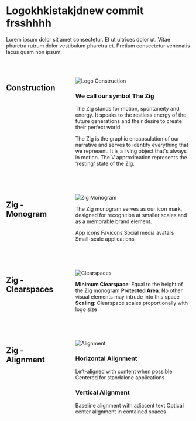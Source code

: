 <div style="display: flex; gap: 2rem;">
<div style="flex: 1; max-width: 800px;">
<h1>
<strong>Logokhkistakjdnew commit frsshhhh</strong>
</h1>
<p>
Lorem ipsum dolor sit amet consectetur. Et ut ultrices dolor ut. Vitae pharetra rutrum dolor vestibulum pharetra et. Pretium consectetur venenatis lacus quam non ipsum.
</p>
<div style="display: flex; gap: 2rem; margin: 3rem 0;">
<div style="flex: 1;">
<h2>
<strong>Construction</strong>
</h2>
</div>
<div style="flex: 2;">
<p>
<img src="/images/logo-construction.png" alt="Logo Construction">
</p>
<h3>
<strong>We call our symbol The Zig</strong>
</h3>
<p>
The Zig stands for motion, spontaneity and energy. It speaks to the restless energy of the future generations and their desire to create their perfect world.
</p>
<p>
The Zig is the graphic encapsulation of our narrative and serves to identify everything that we represent. It is a living object that's always in motion. The V approximation represents the 'resting' state of the Zig.
</p>
</div>
</div>
<div style="display: flex; gap: 2rem; margin: 3rem 0;">
<div style="flex: 1;">
<h2>
<strong>Zig - Monogram</strong>
</h2>
</div>
<div style="flex: 2;">
<p>
<img src="/images/zig-monogram.png" alt="Zig Monogram">
</p>
<p>
The Zig monogram serves as our icon mark, designed for recognition at smaller scales and as a memorable brand element.
</p>
<p>
App icons Favicons Social media avatars Small-scale applications
</p>
</div>
</div>
<div style="display: flex; gap: 2rem; margin: 3rem 0;">
<div style="flex: 1;">
<h2>
<strong>Zig - Clearspaces</strong>
</h2>
</div>
<div style="flex: 2;">
<p>
<img src="/images/zig-clearspaces.png" alt="Clearspaces">
</p>
<p>
<strong>Minimum Clearspace</strong>: Equal to the height of the Zig monogram <strong>Protected Area</strong>: No other visual elements may intrude into this space <strong>Scaling</strong>: Clearspace scales proportionally with logo size
</p>
</div>
</div>
<div style="display: flex; gap: 2rem; margin: 3rem 0;">
<div style="flex: 1;">
<h2>
<strong>Zig - Alignment</strong>
</h2>
</div>
<div style="flex: 2;">
<p>
<img src="/images/zig-alignment.png" alt="Alignment">
</p>
<h3>
<strong>Horizontal Alignment</strong>
</h3>
<p>
Left-aligned with content when possible Centered for standalone applications
</p>
<h3>
<strong>Vertical Alignment</strong>
</h3>
<p>
Baseline alignment with adjacent text Optical center alignment in contained spaces
</p>
</div>
</div>
</div>
</div>